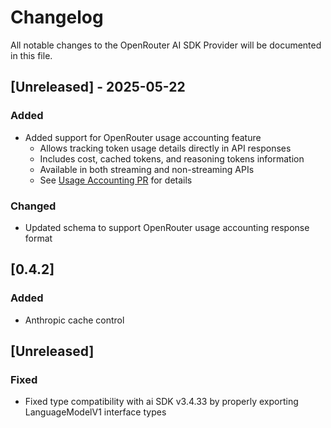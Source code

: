 # Changelog

All notable changes to the OpenRouter AI SDK Provider will be documented in this file.

## [Unreleased] - 2025-05-22

### Added

- Added support for OpenRouter usage accounting feature
  - Allows tracking token usage details directly in API responses
  - Includes cost, cached tokens, and reasoning tokens information
  - Available in both streaming and non-streaming APIs
  - See [Usage Accounting PR](https://github.com/OpenRouterTeam/ai-sdk-provider/pull/64) for details

### Changed

- Updated schema to support OpenRouter usage accounting response format

## [0.4.2]

### Added

- Anthropic cache control

## [Unreleased]

### Fixed

- Fixed type compatibility with ai SDK v3.4.33 by properly exporting LanguageModelV1 interface types
